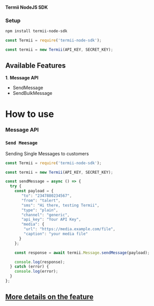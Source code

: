 #### Termii NodeJS SDK

### Setup

```bash 
npm install termii-node-sdk
```

```javascript
const Termii = require('termii-node-sdk');

const termii = new Termii(API_KEY, SECRET_KEY);
```

## Available Features

**1**. **Message API**

- SendMessage
- SendBulkMessage


# How to use

### Message API
### `Send Meesage`

Sending Single Messages to customers 

```javascript
const Termii = require('termii-node-sdk');

const termii = new Termii(API_KEY, SECRET_KEY);

const sendMessage = async () => {
  try {
    const payload = {
       "to": "2347880234567",
       "from": "talert",
       "sms": "Hi there, testing Termii",
       "type": "plain",
       "channel": "generic",
       "api_key": "Your API Key",
       "media": {
        "url": "https://media.example.com/file",
        "caption": "your media file"
      }    
    };

    const response = await termii.Message.sendMessage(payload);

    console.log(response);
  } catch (error) {
    console.log(error);
  }
};
```
<a href="https://developers.termii.com/messaging#send-message" target="_blank"> More details on the feature </a>
----

